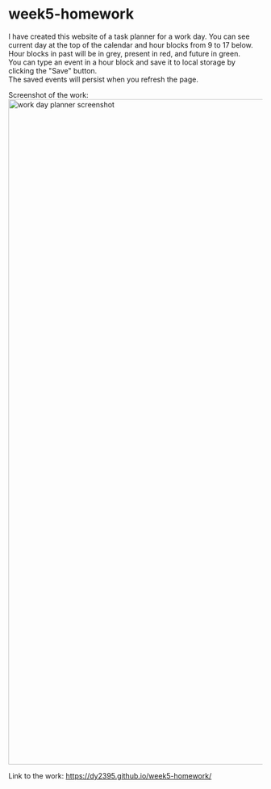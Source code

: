 # week5-homework
I have created this website of a task planner for a work day. You can see current day at the top of the calendar and hour blocks from 9 to 17 below.<br/>
Hour blocks in past will be in grey, present in red, and future in green. <br/>
You can type an event in a hour block and save it to local storage by clicking the "Save" button. <br/>
The saved events will persist when you refresh the page.<br/>

Screenshot of the work: <img width="1318" alt="work day planner screenshot" src="https://user-images.githubusercontent.com/71238779/169452303-1c54fe4a-7675-4846-8afb-07a9dd405875.png">

Link to the work: https://dy2395.github.io/week5-homework/
